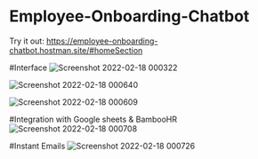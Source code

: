 # Employee-Onboarding-Chatbot

Try it out: https://employee-onboarding-chatbot.hostman.site/#homeSection

#Interface
![Screenshot 2022-02-18 000322](https://user-images.githubusercontent.com/72887609/154547879-e0521a85-cfa0-4c95-b5d4-8c89445b5eaa.jpg)

![Screenshot 2022-02-18 000640](https://user-images.githubusercontent.com/72887609/154548418-62e29ae5-c0a3-4927-9f03-f3dea726fa47.jpg)


![Screenshot 2022-02-18 000609](https://user-images.githubusercontent.com/72887609/154548429-1503d932-a539-47f3-8b2c-1c8fd8db7e94.jpg)

#Integration with Google sheets & BambooHR
![Screenshot 2022-02-18 000708](https://user-images.githubusercontent.com/72887609/154548436-47203fb2-64d0-4ffd-aa28-24cdcf850e54.jpg)


#Instant Emails
![Screenshot 2022-02-18 000726](https://user-images.githubusercontent.com/72887609/154548448-fe7cf15f-14de-4ed9-b247-93632058c7f1.jpg)
